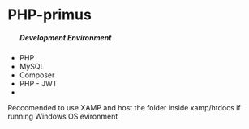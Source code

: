 # PHP-primus

<ul>
  <h5>Development Environment</h5>
  <li>PHP</li>
  <li>MySQL</li>
  <li>Composer</li>
  <li>PHP - JWT<li>
 
</ul>

  <p>Reccomended to use XAMP and host the folder inside xamp/htdocs if running Windows OS evironment</p>
